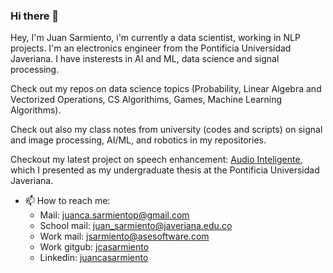 ### Hi there 👋

Hey, I'm Juan Sarmiento, i'm currently a data scientist, working in NLP projects. I'm an electronics engineer from the Pontificia Universidad Javeriana. I have insterests in AI and ML, data science and signal processing.

Check out my repos on data science topics (Probability, Linear Algebra and Vectorized Operations, CS Algorithims, Games, Machine Learning Algorithms).

Check out also my class notes from university (codes and scripts) on signal and image processing, AI/ML, and robotics in my repositories.

Checkout my latest project on speech enhancement: [Audio Inteligente](https://github.com/juancas9812/TG_Audio_Inteligente), which I presented as my undergraduate thesis at the Pontificia Universidad Javeriana.


- 📫 How to reach me: 
  - Mail: juanca.sarmientop@gmail.com
  - School mail: juan_sarmiento@javeriana.edu.co
  - Work mail: jsarmiento@asesoftware.com
  - Work gitgub: [jcasarmiento](https://www.github.com/jcasarmiento)
  - Linkedin: [juancasarmiento](https://www.linkedin.com/in/juancasarmiento/)

<!--
**juancas9812/juancas9812** is a ✨ _special_ ✨ repository because its `README.md` (this file) appears on your GitHub profile.

Here are some ideas to get you started:

- 🔭 I’m currently working on ...
- 🌱 I’m currently learning ...
- 👯 I’m looking to collaborate on ...
- 🤔 I’m looking for help with ...
- 💬 Ask me about ...
- 📫 How to reach me: ...
- 😄 Pronouns: ...
- ⚡ Fun fact: ...
-->
